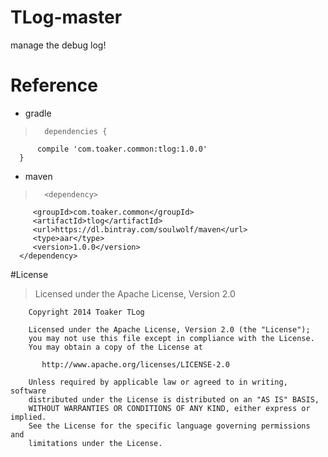# TLog-master
manage the debug log!

# Reference

- gradle <br/>
	
>       dependencies {
    	  compile 'com.toaker.common:tlog:1.0.0'
	  }	

- maven<br/>

>       <dependency>
         <groupId>com.toaker.common</groupId>
         <artifactId>tlog</artifactId>
		 <url>https://dl.bintray.com/soulwolf/maven</url>
         <type>aar</type>
         <version>1.0.0</version>
      </dependency>

#License

> Licensed under the Apache License, Version 2.0

		Copyright 2014 Toaker TLog
		
		Licensed under the Apache License, Version 2.0 (the "License");
		you may not use this file except in compliance with the License.
		You may obtain a copy of the License at
		
		   http://www.apache.org/licenses/LICENSE-2.0
		
		Unless required by applicable law or agreed to in writing, software
		distributed under the License is distributed on an "AS IS" BASIS,
		WITHOUT WARRANTIES OR CONDITIONS OF ANY KIND, either express or implied.
		See the License for the specific language governing permissions and
		limitations under the License.
